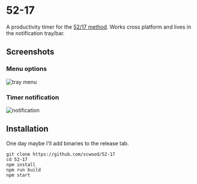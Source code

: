 # 52-17

A productivity timer for the [52/17 method](https://en.wikipedia.org/wiki/52/17_rule). Works cross platform and lives in the notification tray/bar.

## Screenshots

### Menu options

![tray menu](https://i.imgur.com/Qmsqa3V.png)

### Timer notification

![notification](https://i.imgur.com/1p2hI04.png)

## Installation

One day maybe I'll add binaries to the release tab.

```
git clone https://github.com/scwood/52-17
cd 52-17
npm install
npm run build
npm start
```

